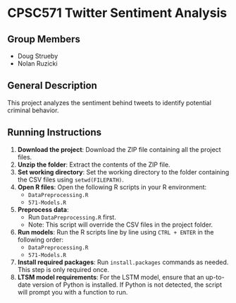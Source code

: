 # CPSC571 Twitter Sentiment Analysis

## Group Members
- Doug Strueby  
- Nolan Ruzicki  

## General Description
This project analyzes the sentiment behind tweets to identify potential criminal behavior.  

## Running Instructions
1. **Download the project**: Download the ZIP file containing all the project files.  
2. **Unzip the folder**: Extract the contents of the ZIP file.  
3. **Set working directory**: Set the working directory to the folder containing the CSV files using `setwd(FILEPATH)`.  
4. **Open R files**: Open the following R scripts in your R environment:  
   - `DataPreprocessing.R`  
   - `571-Models.R`  
5. **Preprocess data**:  
   - Run `DataPreprocessing.R` first.  
   - Note: This script will override the CSV files in the project folder.  
6. **Run models**: Run the R scripts line by line using `CTRL + ENTER` in the following order:  
   - `DataPreprocessing.R`  
   - `571-Models.R`  
7. **Install required packages**: Run `install.packages` commands as needed. This step is only required once.  
8. **LTSM model requirements**: For the LSTM model, ensure that an up-to-date version of Python is installed. If Python is not detected, the script will prompt you with a function to run.  
